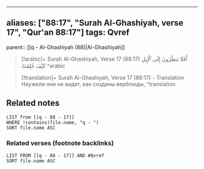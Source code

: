 
---
aliases: ["88:17", "Surah Al-Ghashiyah, verse 17", "Qur'an 88:17"]
tags: Qvref
---

parent:: [[q - Al-Ghashiyah (88)|Al-Ghashiyah]]

> [!arabic]+ Surah Al-Ghashiyah, Verse 17 (88:17)
> <span class="quran-arabic">أَفَلَا يَنظُرُونَ إِلَى ٱلْإِبِلِ كَيْفَ خُلِقَتْ</span>
^arabic

> [!translation]+ Surah Al-Ghashiyah, Verse 17 (88:17) - Translation
> Неужели они не видят, как созданы верблюды,
^translation



## Related notes
```dataview
LIST from [[q - 88 - 17]]
WHERE !contains(file.name, "q - ")
SORT file.name ASC
```

### Related verses (footnote backlinks)
```dataview
LIST FROM [[q - 88 - 17]] AND #Qvref
SORT file.name ASC
```

